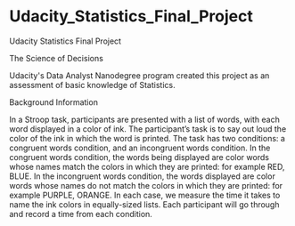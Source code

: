 # Udacity_Statistics_Final_Project
Udacity Statistics Final Project

The Science of Decisions

Udacity's Data Analyst Nanodegree program created this project as an assessment of basic knowledge of Statistics.

Background Information

In a Stroop task, participants are presented with a list of words, with each word displayed in a color of ink. 
The participant’s task is to say out loud the color of the ink in which the word is printed. 
The task has two conditions: a congruent words condition, and an incongruent words condition. 
In the congruent words condition, the words being displayed are color words whose names match the colors 
in which they are printed: for example RED, BLUE. In the incongruent words condition, 
the words displayed are color words whose names do not match the colors in which they are printed:
for example PURPLE, ORANGE. In each case, we measure the time it takes to name the ink colors in 
equally-sized lists. Each participant will go through and record a time from each condition.
